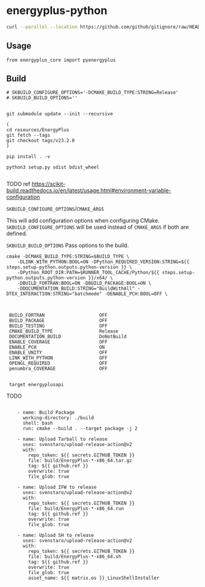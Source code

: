 # energyplus-python

```sh
curl --parallel --location https://github.com/github/gitignore/raw/HEAD/{Python,Global/{Linux,Windows,macOS,Vim,SublimeText,VisualStudioCode}}.gitignore https://github.com/scikit-build/scikit-build-sample-projects/raw/master/.gitignore > .gitignore
```

## Usage
```
from energyplus_core import pyenergyplus
```


## Build

```
# SKBUILD_CONFIGURE_OPTIONS='-DCMAKE_BUILD_TYPE:STRING=Release'
# SKBUILD_BUILD_OPTIONS=''


git submodule update --init --recursive

(
cd resources/EnergyPlus
git fetch --tags
git checkout tags/v23.2.0
)

pip install . -v

python3 setup.py sdist bdist_wheel


```


TODO ref https://scikit-build.readthedocs.io/en/latest/usage.html#environment-variable-configuration

`SKBUILD_CONFIGURE_OPTIONS`/`CMAKE_ARGS`

This will add configuration options when configuring CMake. `SKBUILD_CONFIGURE_OPTIONS` will be used instead of `CMAKE_ARGS` if both are defined.

`SKBUILD_BUILD_OPTIONS`
Pass options to the build.

```
cmake -DCMAKE_BUILD_TYPE:STRING=$BUILD_TYPE \
    -DLINK_WITH_PYTHON:BOOL=ON -DPython_REQUIRED_VERSION:STRING=${{ steps.setup-python.outputs.python-version }} \
    -DPython_ROOT_DIR:PATH=$RUNNER_TOOL_CACHE/Python/${{ steps.setup-python.outputs.python-version }}/x64/ \
    -DBUILD_FORTRAN:BOOL=ON -DBUILD_PACKAGE:BOOL=ON \
    -DDOCUMENTATION_BUILD:STRING="BuildWithAll" -DTEX_INTERACTION:STRING="batchmode" -DENABLE_PCH:BOOL=OFF \



 BUILD_FORTRAN                    OFF
 BUILD_PACKAGE                    OFF
 BUILD_TESTING                    OFF
 CMAKE_BUILD_TYPE                 Release
 DOCUMENTATION_BUILD              DoNotBuild
 ENABLE_COVERAGE                  OFF
 ENABLE_PCH                       ON
 ENABLE_UNITY                     OFF
 LINK_WITH_PYTHON                 OFF
 OPENGL_REQUIRED                  OFF
 penumbra_COVERAGE                OFF


 target energyplusapi
```





TODO
```

    - name: Build Package
      working-directory: ./build
      shell: bash
      run: cmake --build . --target package -j 2

    - name: Upload Tarball to release
      uses: svenstaro/upload-release-action@v2
      with:
        repo_token: ${{ secrets.GITHUB_TOKEN }}
        file: build/EnergyPlus-*-x86_64.tar.gz
        tag: ${{ github.ref }}
        overwrite: true
        file_glob: true

    - name: Upload IFW to release
      uses: svenstaro/upload-release-action@v2
      with:
        repo_token: ${{ secrets.GITHUB_TOKEN }}
        file: build/EnergyPlus-*-x86_64.run
        tag: ${{ github.ref }}
        overwrite: true
        file_glob: true

    - name: Upload SH to release
      uses: svenstaro/upload-release-action@v2
      with:
        repo_token: ${{ secrets.GITHUB_TOKEN }}
        file: build/EnergyPlus-*-x86_64.sh
        tag: ${{ github.ref }}
        overwrite: true
        file_glob: true
        asset_name: ${{ matrix.os }}_LinuxShellInstaller

```
